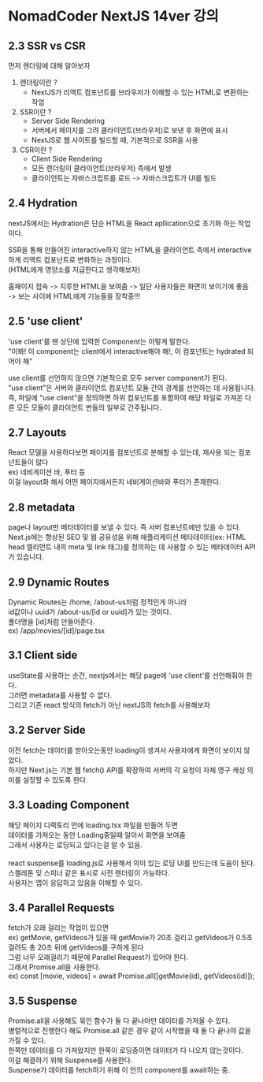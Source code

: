 # NomadCoder NextJS 14ver 강의

## 2.3 SSR vs CSR

먼저 렌더링에 대해 알아보자

1. 렌더링이란 ?
   - NextJS가 리액트 컴포넌트를 브라우저가 이해할 수 있는 HTML로 변환하는 작업
2. SSR이란 ?
   - Server Side Rendering
   - 서버에서 페이지를 그려 클라이언트(브라우저)로 보낸 후 화면에 표시
   - NextJS로 웹 사이트를 빌드할 때, 기본적으로 SSR을 사용
3. CSR이란 ?
   - Client Side Rendering
   - 모든 렌더링이 클라이언트(브라우저) 측에서 발생
   - 클라이언트는 자바스크립트를 로드 -> 자바스크립트가 UI를 빌드

## 2.4 Hydration

nextJS에서는 Hydration은 단순 HTML을 React apllication으로 초기화 하는 작업이다.

SSR을 통해 만들어진 interactive하지 않는 HTML을 클라이언트 측에서 interactive하게 리액트 컴포넌트로 변화하는 과정이다.<br/>
(HTML에게 영양소를 지급한다고 생각해보자)

홈페이지 접속 -> 지루한 HTML을 보여줌 -> 일단 사용자들은 화면이 보이기에 좋음
<br/>-> 보는 사이에 HTML에게 기능들을 장착중!!!

## 2.5 'use client'

'use client'를 맨 상단에 입력한 Component는 이렇게 말한다.
<br/>"이봐! 이 component는 client에서 interactive해야 해!, 이 컴포넌트는 hydrated 되어야 해"

use client를 선언하지 않으면 기본적으로 모두 server component가 된다.<br/>
"use client"은 서버와 클라이언트 컴포넌트 모듈 간의 경계를 선언하는 데 사용됩니다.
즉, 파일에 "use client"을 정의하면 하위 컴포넌트를 포함하여 해당 파일로 가져온 다른 모든 모듈이 클라이언트 번들의 일부로 간주됩니다.

## 2.7 Layouts

React 모델을 사용하다보면 페이지를 컴포넌트로 분해할 수 있는데, 재사용 되는 컴포넌트들이 많다 <br/>
ex) 네비게이션 바, 푸터 등 <br/>
이걸 layout화 해서 어떤 페이지에서든지 네비게이션바와 푸터가 존재한다.

## 2.8 metadata

page나 layout만 메타데이터를 보낼 수 있다. 즉 서버 컴포넌트에만 있을 수 있다.
<br/>
Next.js에는 향상된 SEO 및 웹 공유성을 위해 애플리케이션 메타데이터(ex: HTML head 엘리먼트 내의 meta 및 link 태그)를 정의하는 데 사용할 수 있는 메타데이터 API가 있습니다.

## 2.9 Dynamic Routes

Dynamic Routes는 /home, /about-us처럼 정적인게 아니라
<br/>id값이나 uuid가 /about-us/[id or uuid]가 있는 것이다.
<br/>폴더명을 [id]처럼 만들어준다.
<br/>ex) /app/movies/[id]/page.tsx

## 3.1 Client side

useState를 사용하는 순간, nextjs에서는 해당 page에 'use client'를 선언해줘야 한다.
<br/>그러면 metadata를 사용할 수 없다.
<br/>그리고 기존 react 방식의 fetch가 아닌 nextJS의 fetch를 사용해보자

## 3.2 Server Side

이전 fetch는 데이터를 받아오는동안 loading이 생겨서 사용자에게 화면이 보이지 않았다.
<br/>하지만 Next.js는 기본 웹 fetch() API를 확장하여 서버의 각 요청이 자체 영구 캐싱 의미를 설정할 수 있도록 한다.

## 3.3 Loading Component

해당 페이지 디렉토리 안에 loading.tsx 파일을 만들어 두면
<br/>데이터를 가져오는 동안 Loading중일때 알아서 화면을 보여줌
<br/>그래서 사용자는 로딩되고 있다는걸 알 수 있음.
<br/>
<br/>react suspense를 loading.js로 사용해서 의미 있는 로딩 UI를 만드는데 도움이 된다.
<br/>스켈레톤 및 스피너 같은 표시로 사전 렌더링이 가능하다.
<br/>사용자는 앱이 응답하고 있음을 이해할 수 있다.

## 3.4 Parallel Requests

fetch가 오래 걸리는 작업이 있으면
<br/>ex) getMovie, getVideos가 있을 때 getMovie가 20초 걸리고 getVideos가 0.5초 걸려도 총 20초 뒤에 getVideos를 구하게 된다
<br/>그럼 너무 오래걸리기 때문에 Parallel Request가 있어야 한다.
<br/>그래서 Promise.all을 사용한다.
<br/>ex) const [movie, videos] = await Promise.all([getMovie(id), getVideos(id)]);

## 3.5 Suspense

Promise.all을 사용해도 묶인 함수가 둘 다 끝나야만 데이터를 가져올 수 있다.
<br/>병렬적으로 진행한다 해도 Promise.all 같은 경우 같이 시작했을 때 둘 다 끝나야 값을 가질 수 있다.
<br/>한쪽만 데이터를 다 가져왔지만 한쪽이 로딩중이면 데이터가 다 나오지 않는것이다.
<br/>이걸 해결하기 위해 Suspense를 사용한다.
<br/>Suspense가 데이터를 fetch하기 위해 이 안의 component를 await하는 중.
